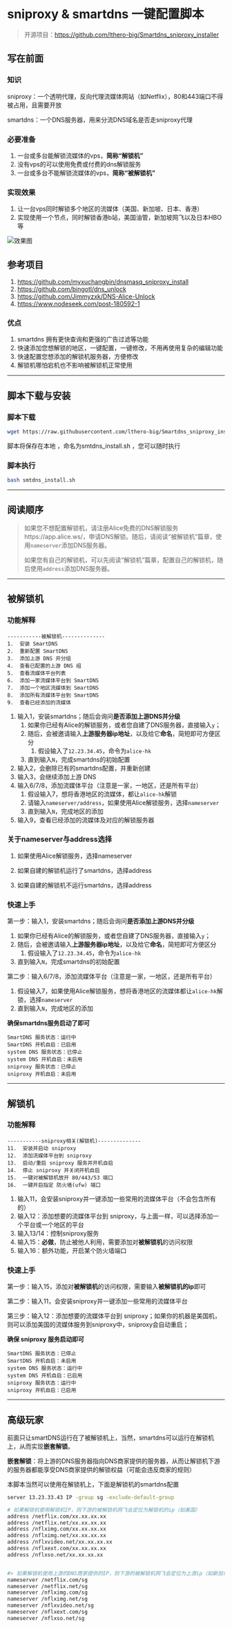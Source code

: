 # sniproxy & smartdns 一键配置脚本

> 开源项目：https://github.com/lthero-big/Smartdns_sniproxy_installer

## 写在前面

### 知识

sniproxy：一个透明代理，反向代理流媒体网站（如Netflix），80和443端口不得被占用，且需要开放

smartdns：一个DNS服务器，用来分流DNS域名是否走sniproxy代理



### 必要准备

1. 一台或多台能解锁流媒体的vps，**简称“解锁机”**
2. 没有vps的可以使用免费或付费的dns解锁服务
3. 一台或多台不能解锁流媒体的vps，**简称“被解锁机”**



### 实现效果

1. 让一台vps同时解锁多个地区的流媒体（美国、新加坡、日本、香港）
2. 实现使用一个节点，同时解锁香港b站，美国油管，新加坡网飞以及日本HBO等

![效果图](Unlock_image.png)



## 参考项目

1. https://github.com/myxuchangbin/dnsmasq_sniproxy_install
2. https://github.com/bingotl/dns_unlock
3. https://github.com/Jimmyzxk/DNS-Alice-Unlock
4. https://www.nodeseek.com/post-180592-1



### 优点

1. smartdns 拥有更快查询和更强的广告过滤等功能
2. 快速添加您想解锁的地区，一键配置，一键修改，不用再使用复杂的编辑功能
3. 快速配置您想添加的解锁机服务器，方便修改
4. 解锁机哪怕宕机也不影响被解锁机正常使用



------



## 脚本下载与安装

### 脚本下载

```sh
wget https://raw.githubusercontent.com/lthero-big/Smartdns_sniproxy_installer/refs/heads/main/smtdns_install.sh -O smtdns_install.sh 
```

脚本将保存在本地 ，命名为smtdns_install.sh ，您可以随时执行

### 脚本执行

```sh
bash smtdns_install.sh
```



------



## 阅读顺序

> 如果您不想配置解锁机，请注册Alice免费的DNS解锁服务https://app.alice.ws/，申请DNS解锁。随后，请阅读“被解锁机”篇章，使用`nameserver`添加DNS服务器。
>
> 如果您有自己的解锁机，可以先阅读“解锁机”篇章，配置自己的解锁机，随后使用`address`添加DNS服务器。



-------



## 被解锁机

### 功能解释

```
-----------被解锁机--------------
1.  安装 SmartDNS
2.  重新配置 SmartDNS
3.  添加上游 DNS 并分组
4.  查看已配置的上游 DNS 组
5.  查看流媒体平台列表
6.  添加一家流媒体平台到 SmartDNS
7.  添加一个地区流媒体到 SmartDNS
8.  添加所有流媒体平台到 SmartDNS
9.  查看已经添加的流媒体
```

1. 输入1，安装smartdns；随后会询问**是否添加上游DNS并分级**
   1. 如果你已经有Alice的解锁服务，或者您自建了DNS服务器，直接输入`y`；
   2. 随后，会被邀请输入**上游服务器ip地址**，以及给它**命名**，简短即可方便区分
      1. 假设输入了`12.23.34.45`，命令为`alice-hk`
   3. 直到输入`N`，完成smartdns的初始配置
2. 输入2，会删除已有的smartdns配置，并重新创建
3. 输入3，会继续添加上游 DNS 
4. 输入6/7/8，添加流媒体平台（注意是一家，一地区，还是所有平台）
   1. 假设输入7，想将香港地区的流媒体，都让`alice-hk`解锁
   2. 请输入`nameserver/address`，如果使用Alice解锁服务，选择`nameserver`
   3. 直到输入`N`，完成地区的添加
5. 输入9，查看已经添加的流媒体及对应的解锁服务器



### 关于nameserver与address选择

1. 如果使用Alice解锁服务，选择nameserver

2. 如果自建的解锁机运行了smartdns，选择address

3. 如果自建的解锁机不运行smartdns，选择address





### 快速上手

第一步：输入1，安装smartdns；随后会询问**是否添加上游DNS并分级**

1. 如果你已经有Alice的解锁服务，或者您自建了DNS服务器，直接输入`y`；
2. 随后，会被邀请输入**上游服务器ip地址**，以及给它**命名**，简短即可方便区分
   1. 假设输入了`12.23.34.45`，命令为`alice-hk`
3. 直到输入`N`，完成smartdns的初始配置

第二步：输入6/7/8，添加流媒体平台（注意是一家，一地区，还是所有平台）

1. 假设输入7，如果使用Alice解锁服务，想将香港地区的流媒体都让`alice-hk`解锁，选择`nameserver`
2. 直到输入`N`，完成地区的添加



**确保smartdns服务启动了即可**

```
SmartDNS 服务状态：运行中
SmartDNS 开机自启：已启用
system DNS 服务状态：已停止
system DNS 开机自启：未启用
sniproxy 服务状态：已停止
sniproxy 开机自启：未启用
```



------



## 解锁机

### 功能解释

```
-----------sniproxy相关(解锁机)--------------
11.  安装并启动 sniproxy
12.  添加流媒体平台到 sniproxy
13.  启动/重启 sniproxy 服务并开机自启
14.  停止 sniproxy 并关闭开机自启
15.  一键对被解锁机放开 80/443/53 端口 
16.  一键开启指定 防火墙(ufw) 端口 
```

1. 输入11，会安装sniproxy并一键添加一些常用的流媒体平台（不会包含所有的）
2. 输入12：添加想要的流媒体平台到 sniproxy，与上面一样，可以选择添加一个平台或一个地区的平台
3. 输入13/14：控制sniproxy服务
4. 输入15：**必做**，防止被他人利用，需要添加对**被解锁机**的访问权限
5. 输入16：额外功能，开启某个防火墙端口



### 快速上手

第一步：输入15，添加对**被解锁机**的访问权限，需要输入**被解锁机的ip**即可

第二步：输入11，会安装sniproxy并一键添加一些常用的流媒体平台

第三步：输入12：添加想要的流媒体平台到 sniproxy；如果你的机器是美国机，则可以添加美国的流媒体服务到sniproxy中，sniproxy会自动重启；

**确保 sniproxy 服务启动即可**

```
SmartDNS 服务状态：已停止
SmartDNS 开机自启：未启用
system DNS 服务状态：运行中
system DNS 开机自启：已启用
sniproxy 服务状态：运行中
sniproxy 开机自启：已启用
```





------



## 高级玩家

前面只让smartDNS运行在了被解锁机上，当然，smartdns可以运行在解锁机上，从而实现**嵌套解锁**。

**嵌套解锁**：将上游的DNS服务器指向DNS商家提供的服务器，从而让解锁机下游的服务器都能享受DNS商家提供的解锁权益（可能会违反商家的规则）

本脚本当然可以使用在解锁机上，下面是解锁机的smartdns配置

```sh
server 13.23.33.43 IP -group sg -exclude-default-group

# 如果解锁机使用解锁机IP，则下游的被解锁机网飞会定位为解锁机的ip（如美国）
address /netflix.com/xx.xx.xx.xx
address /netflix.net/xx.xx.xx.xx
address /nflximg.com/xx.xx.xx.xx
address /nflximg.net/xx.xx.xx.xx
address /nflxvideo.net/xx.xx.xx.xx
address /nflxext.com/xx.xx.xx.xx
address /nflxso.net/xx.xx.xx.xx


#> 如果解锁机使用上游的DNS商家提供的IP，则下游的被解锁机网飞会定位为上游ip（如新加坡）
nameserver /netflix.com/sg
nameserver /netflix.net/sg
nameserver /nflximg.com/sg
nameserver /nflximg.net/sg
nameserver /nflxvideo.net/sg
nameserver /nflxext.com/sg
nameserver /nflxso.net/sg
```

